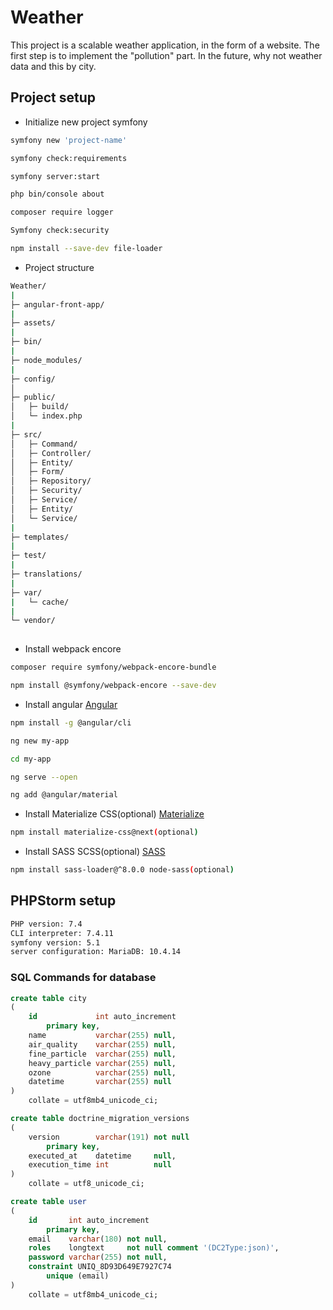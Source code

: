 # Weather

This project is a scalable weather application, in the form of a website. The first step is to implement the "pollution"
part. In the future, why not weather data and this by city.

## Project setup

* Initialize new project symfony
````bash
symfony new 'project-name'

symfony check:requirements

symfony server:start

php bin/console about

composer require logger

Symfony check:security

npm install --save-dev file-loader

````

* Project structure
````bash
Weather/
|
├─ angular-front-app/
|
├─ assets/
|
├─ bin/
|
├─ node_modules/
|
├─ config/
│
├─ public/
│   ├─ build/
│   └─ index.php
|
├─ src/
│   ├─ Command/
│   ├─ Controller/
│   ├─ Entity/
│   ├─ Form/
│   ├─ Repository/
│   ├─ Security/
│   ├─ Service/
│   ├─ Entity/
│   └─ Service/
|
├─ templates/
|
├─ test/
|
├─ translations/
|
├─ var/
|   └─ cache/
|
└─ vendor/
    
````

* Install webpack encore
````bash
composer require symfony/webpack-encore-bundle

npm install @symfony/webpack-encore --save-dev
````

* Install angular [Angular](https://angular.io/)
````bash
npm install -g @angular/cli

ng new my-app

cd my-app

ng serve --open

ng add @angular/material
````

* Install Materialize CSS(optional) [Materialize](https://materializecss.com/)
````bash
npm install materialize-css@next(optional)
````


* Install SASS SCSS(optional) [SASS](https://sass-lang.com/)
````bash
npm install sass-loader@^8.0.0 node-sass(optional)
````

## PHPStorm setup
````bash
PHP version: 7.4
CLI interpreter: 7.4.11
symfony version: 5.1
server configuration: MariaDB: 10.4.14
````

### SQL Commands for database
```sql
create table city
(
    id             int auto_increment
        primary key,
    name           varchar(255) null,
    air_quality    varchar(255) null,
    fine_particle  varchar(255) null,
    heavy_particle varchar(255) null,
    ozone          varchar(255) null,
    datetime       varchar(255) null
)
    collate = utf8mb4_unicode_ci;

create table doctrine_migration_versions
(
    version        varchar(191) not null
        primary key,
    executed_at    datetime     null,
    execution_time int          null
)
    collate = utf8_unicode_ci;

create table user
(
    id       int auto_increment
        primary key,
    email    varchar(180) not null,
    roles    longtext     not null comment '(DC2Type:json)',
    password varchar(255) not null,
    constraint UNIQ_8D93D649E7927C74
        unique (email)
)
    collate = utf8mb4_unicode_ci;
```
